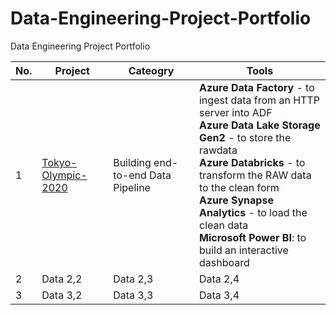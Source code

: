 # Data-Engineering-Project-Portfolio
Data Engineering Project Portfolio

| No. | Project | Cateogry | Tools |
|----------|----------|----------|----------|
| 1 | [Tokyo-Olympic-2020](Hannah-Abi/Olympics-Data-Analysis---Azure-Data-Engineering (github.com)) | Building end-to-end Data Pipeline  |  **Azure Data Factory** - to ingest data from an HTTP server into ADF <br> **Azure Data Lake Storage Gen2** - to store the rawdata <br> **Azure Databricks** - to transform the RAW data to the clean form <br> **Azure Synapse Analytics** - to load the clean data <br> **Microsoft Power BI**: to build an interactive dashboard |
| 2 | Data 2,2 | Data 2,3 | Data 2,4 | Data 2,5 |
| 3 | Data 3,2 | Data 3,3 | Data 3,4 | Data 3,5 |



